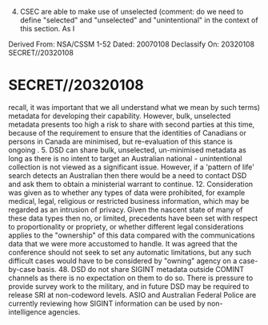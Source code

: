4. CSEC are able to make use of unselected (comment: do we need to define "selected" and "unselected" and "unintentional" in the context of this section. As I

Derived From: NSA/CSSM 1-52
Dated: 20070108
Declassify On: 20320108
SECRET//20320108

# SECRET//20320108 

<File Reference number>
recall, it was important that we all understand what we mean by such terms) metadata for developing their capability. However, bulk, unselected metadata presents too high a risk to share with second parties at this time, because of the requirement to ensure that the identities of Canadians or persons in Canada are minimised, but re-evaluation of this stance is ongoing .
5. DSD can share bulk, unselected, un-minimised metadata as long as there is no intent to target an Australian national - unintentional collection is not viewed as a significant issue. However, if a 'pattern of life' search detects an Australian then there would be a need to contact DSD and ask them to obtain a ministerial warrant to continue.
12. Consideration was given as to whether any types of data were prohibited, for example medical, legal, religious or restricted business information, which may be regarded as an intrusion of privacy. Given the nascent state of many of these data types then no, or limited, precedents have been set with respect to proportionality or propriety, or whether different legal considerations applies to the "ownership" of this data compared with the communications data that we were more accustomed to handle. It was agreed that the conference should not seek to set any automatic limitations, but any such difficult cases would have to be considered by "owning" agency on a case-by-case basis.
48. DSD do not share SIGINT metadata outside COMINT channels as there is no expectation on them to do so. There is pressure to provide survey work to the military, and in future DSD may be required to release SRI at non-codeword levels. ASIO and Australian Federal Police are currently reviewing how SIGINT information can be used by non-intelligence agencies.
